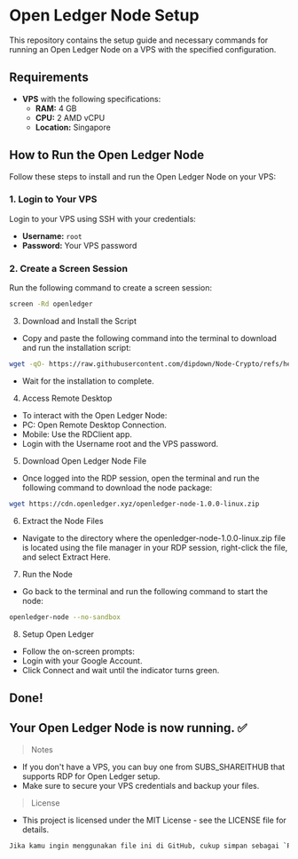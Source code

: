 # Open Ledger Node Setup

This repository contains the setup guide and necessary commands for running an Open Ledger Node on a VPS with the specified configuration.

## Requirements

- **VPS** with the following specifications:
  - **RAM:** 4 GB
  - **CPU:** 2 AMD vCPU
  - **Location:** Singapore

## How to Run the Open Ledger Node

Follow these steps to install and run the Open Ledger Node on your VPS:

### 1. **Login to Your VPS**
Login to your VPS using SSH with your credentials:
- **Username:** `root`
- **Password:** Your VPS password

### 2. **Create a Screen Session**
Run the following command to create a screen session:
```bash
screen -Rd openledger
```
3. Download and Install the Script
- Copy and paste the following command into the terminal to download and run the installation script:
```bash
wget -qO- https://raw.githubusercontent.com/dipdown/Node-Crypto/refs/heads/main/OpenLedger/open-ledger.sh | bash
```
- Wait for the installation to complete.

4. Access Remote Desktop
- To interact with the Open Ledger Node:
- PC: Open Remote Desktop Connection.
- Mobile: Use the RDClient app.
- Login with the Username root and the VPS password.

5. Download Open Ledger Node File
- Once logged into the RDP session, open the terminal and run the following command to download the node package:
```bash
wget https://cdn.openledger.xyz/openledger-node-1.0.0-linux.zip
```

6. Extract the Node Files
- Navigate to the directory where the openledger-node-1.0.0-linux.zip file is located using the file manager in your RDP session, right-click the file, and select Extract Here.

7. Run the Node
- Go back to the terminal and run the following command to start the node:
```bash
openledger-node --no-sandbox
```

8. Setup Open Ledger
- Follow the on-screen prompts:
- Login with your Google Account.
- Click Connect and wait until the indicator turns green.

## Done!
## Your Open Ledger Node is now running. ✅

> Notes
- If you don't have a VPS, you can buy one from SUBS_SHAREITHUB that supports RDP for Open Ledger setup.
- Make sure to secure your VPS credentials and backup your files.

> License
- This project is licensed under the MIT License - see the LICENSE file for details.
```bash
Jika kamu ingin menggunakan file ini di GitHub, cukup simpan sebagai `README.md` di repositorimu dan push ke GitHub. Jika ada perubahan atau tambahan yang ingin kamu buat, beri tahu saya!
```